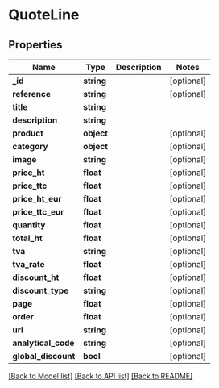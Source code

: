 # QuoteLine

## Properties
Name | Type | Description | Notes
------------ | ------------- | ------------- | -------------
**_id** | **string** |  | [optional] 
**reference** | **string** |  | [optional] 
**title** | **string** |  | 
**description** | **string** |  | 
**product** | **object** |  | [optional] 
**category** | **object** |  | [optional] 
**image** | **string** |  | [optional] 
**price_ht** | **float** |  | [optional] 
**price_ttc** | **float** |  | [optional] 
**price_ht_eur** | **float** |  | [optional] 
**price_ttc_eur** | **float** |  | [optional] 
**quantity** | **float** |  | [optional] 
**total_ht** | **float** |  | [optional] 
**tva** | **string** |  | [optional] 
**tva_rate** | **float** |  | [optional] 
**discount_ht** | **float** |  | [optional] 
**discount_type** | **string** |  | [optional] 
**page** | **float** |  | [optional] 
**order** | **float** |  | [optional] 
**url** | **string** |  | [optional] 
**analytical_code** | **string** |  | [optional] 
**global_discount** | **bool** |  | [optional] 

[[Back to Model list]](../../README.md#documentation-for-models) [[Back to API list]](../../README.md#documentation-for-api-endpoints) [[Back to README]](../../README.md)

